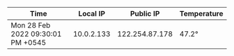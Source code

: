 | Time     | Local IP | Public IP | Temperature |
| ----------- | ----------- | ----------- | ----------- |
| Mon 28 Feb 2022 09:30:01 PM +0545      | 10.0.2.133     | 122.254.87.178  | 47.2° |
